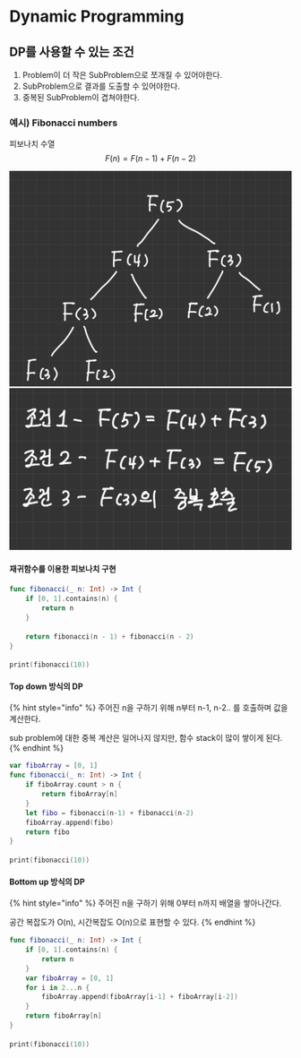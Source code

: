 # Dynamic Programming

## DP를 사용할 수 있는 조건

1. Problem이 더 작은 SubProblem으로 쪼개질 수 있어야한다.
2. SubProblem으로 결과를 도출할 수 있어야한다.
3. 중복된 SubProblem이 겹쳐야한다.

### 예시) Fibonacci numbers

피보나치 수열 $$F(n) = F(n-1) + F(n-2)$$

![](<../.gitbook/assets/image (2) (1).png>)<img src="../.gitbook/assets/image (2).png" alt="" data-size="original">

#### 재귀함수를 이용한 피보나치 구현

```swift
func fibonacci(_ n: Int) -> Int {
    if [0, 1].contains(n) {
        return n
    }
    
    return fibonacci(n - 1) + fibonacci(n - 2)
}

print(fibonacci(10))
```

#### Top down 방식의 DP

{% hint style="info" %}
주어진 n을 구하기 위해 n부터 n-1, n-2.. 를 호출하며 값을 계산한다.

sub problem에 대한 중복 계산은 일어나지 않지만, 함수 stack이 많이 쌓이게 된다.
{% endhint %}

```swift
var fiboArray = [0, 1]
func fibonacci(_ n: Int) -> Int {
    if fiboArray.count > n {
        return fiboArray[n]
    }
    let fibo = fibonacci(n-1) + fibonacci(n-2)
    fiboArray.append(fibo)
    return fibo
}

print(fibonacci(10))
```

#### Bottom up 방식의 DP

{% hint style="info" %}
주어진 n을 구하기 위해 0부터 n까지 배열을 쌓아나간다.

공간 복잡도가 O(n), 시간복잡도 O(n)으로 표현할 수 있다.
{% endhint %}

```swift
func fibonacci(_ n: Int) -> Int {
    if [0, 1].contains(n) {
        return n
    }
    var fiboArray = [0, 1]
    for i in 2...n {
        fiboArray.append(fiboArray[i-1] + fiboArray[i-2])
    }
    return fiboArray[n]
}

print(fibonacci(10))
```
